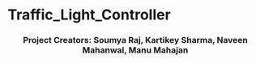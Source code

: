 # Traffic_Light_Controller

<h3 align="center"> Project Creators: Soumya Raj, Kartikey Sharma, Naveen Mahanwal, Manu Mahajan </h3>
